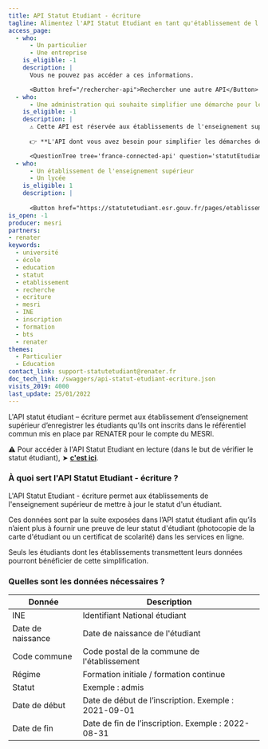 ```yaml
---
title: API Statut Etudiant - écriture
tagline: Alimentez l'API Statut Etudiant en tant qu'établissement de l'enseignement supérieur.
access_page:
  - who:
      - Un particulier
      - Une entreprise
    is_eligible: -1
    description: |
      Vous ne pouvez pas accéder a ces informations.

      <Button href="/rechercher-api">Rechercher une autre API</Button>
  - who:
      - Une administration qui souhaite simplifier une démarche pour les étudiants
    is_eligible: -1
    description: |
      ⚠️ Cette API est réservée aux établissements de l'enseignement supérieur. 
      
      👉 **L'API dont vous avez besoin pour simplifier les démarches des étudiants est [l'API Statut Etudiant](https://api.gouv.fr/les-api/api-statut-etudiant).**

      <QuestionTree tree='france-connected-api' question='statutEtudiant' />
  - who:
      - Un établissement de l'enseignement supérieur
      - Un lycée
    is_eligible: 1
    description: |
      
      <Button href="https://statutetudiant.esr.gouv.fr/pages/etablissement">Remplir une demande</Button>
is_open: -1
producer: mesri
partners:
- renater
keywords:
  - université
  - école
  - education
  - statut
  - etablissement
  - recherche
  - ecriture
  - mesri
  - INE
  - inscription
  - formation
  - bts
  - renater
themes:
  - Particulier
  - Education
contact_link: support-statutetudiant@renater.fr
doc_tech_link: /swaggers/api-statut-etudiant-ecriture.json
visits_2019: 4000
last_update: 25/01/2022
---
```


L'API statut étudiant – écriture permet aux établissement d’enseignement supérieur d’enregistrer les étudiants qu’ils ont inscrits dans le référentiel commun mis en place par RENATER pour le compte du MESRI.

⚠️ Pour accéder à l'API Statut Etudiant en lecture (dans le but de vérifier le statut étudiant),
➤ [**c'est ici**](https://api.gouv.fr/les-api/api-statut-etudiant).

### À quoi sert l'API Statut Etudiant - écriture ?

L'API Statut Etudiant - écriture permet aux établissements de l'enseignement supérieur de mettre à jour le statut d'un étudiant.

Ces données sont par la suite exposées dans l’API statut étudiant afin qu’ils n’aient plus à fournir une preuve de leur statut d'étudiant (photocopie de la carte d'étudiant ou un certificat de scolarité) dans les services en ligne.

Seuls les étudiants dont les établissements transmettent leurs données pourront bénéficier de cette simplification.

### Quelles sont les données nécessaires ?

| Donnée                                                  | Description                                                              |
| ------------------------------------------------------- | ------------------------------------------------------------------------ |
| INE                                                     | Identifiant National étudiant                                            |
| Date de naissance                                       | Date de naissance de l'étudiant                                          |
| Code commune                                            | Code postal de la commune de l'établissement                             |
| Régime                                                  | Formation initiale / formation continue                                  |
| Statut                                                  | Exemple : admis                                                          |
| Date de début                                           | Date de début de l’inscription. Exemple : 2021-09-01                     |
| Date de fin                                             | Date de fin de l’inscription. Exemple : 2022-08-31                       |
